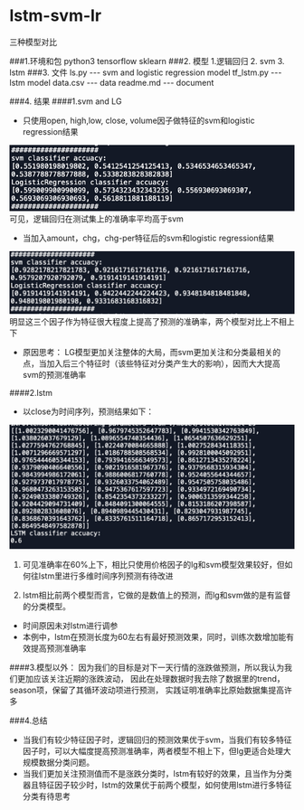 # lstm-svm-lr
三种模型对比

###1.环境和包
	python3 
	tensorflow
	sklearn
###2. 模型
	1.逻辑回归
	2. svm
	3. lstm
###3. 文件
	ls.py  --- svm and logistic regression model
	tf_lstm.py --- lstm model
	data.csv --- data
	readme.md --- document

###4. 结果
####1.svm and LG
- 只使用open, high,low, close, volume因子做特征的svm和logistic regression结果

![](./svm.png)
可见，逻辑回归在测试集上的准确率平均高于svm

- 当加入amount，chg，chg-per特征后的svm和logistic regression结果

![](./amount.png)
明显这三个因子作为特征很大程度上提高了预测的准确率，两个模型对比上不相上下

- 原因思考： LG模型更加关注整体的大局，而svm更加关注和分类最相关的点，当加入后三个特征时（该些特征对分类产生大的影响），因而大大提高svm的预测准确率

####2.lstm
- 以close为时间序列，预测结果如下：

![](./lstm.png)

1. 可见准确率在60%上下，相比只使用价格因子的lg和svm模型效果较好，但如何往lstm里进行多维时间序列预测有待改进

2. lstm相比前两个模型而言，它做的是数值上的预测，而lg和svm做的是有监督的分类模型。

- 时间原因未对lstm进行调参
- 本例中，lstm在预测长度为60左右有最好预测效果，同时，训练次数增加能有效提高预测准确率

####3.模型以外：
	因为我们的目标是对下一天行情的涨跌做预测，所以我认为我们更加应该关注近期的涨跌波动，
	因此在处理数据时我去除了数据里的trend，season项，保留了其循环波动项进行预测， 
	实践证明准确率比原始数据集提高许多
	
###4.总结
- 当我们有较少特征因子时，逻辑回归的预测效果优于svm，当我们有较多特征因子时，可以大幅度提高预测准确率，两者模型不相上下，但lg更适合处理大规模数据分类问题。
- 当我们更加关注预测值而不是涨跌分类时，lstm有较好的效果，且当作为分类器且特征因子较少时，lstm的效果优于前两个模型，如何使用lstm进行多特征分类有待思考
	
	


